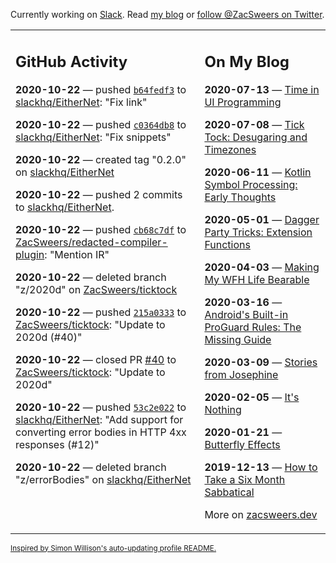 Currently working on [Slack](https://slack.com/). Read [my blog](https://zacsweers.dev/) or [follow @ZacSweers on Twitter](https://twitter.com/ZacSweers).

<table><tr><td valign="top" width="60%">

## GitHub Activity
<!-- githubActivity starts -->
**2020-10-22** — pushed [`b64fedf3`](https://github.com/slackhq/EitherNet/commit/b64fedf3570ca93930cb0f5ade569ea45c8f4ab5) to [slackhq/EitherNet](https://api.github.com/repos/slackhq/EitherNet): "Fix link"

**2020-10-22** — pushed [`c0364db8`](https://github.com/slackhq/EitherNet/commit/c0364db8234eae624bc52ab17eea1efdb859702a) to [slackhq/EitherNet](https://api.github.com/repos/slackhq/EitherNet): "Fix snippets"

**2020-10-22** — created tag "0.2.0" on [slackhq/EitherNet](https://api.github.com/repos/slackhq/EitherNet)

**2020-10-22** — pushed 2 commits to [slackhq/EitherNet](https://api.github.com/repos/slackhq/EitherNet).

**2020-10-22** — pushed [`cb68c7df`](https://github.com/ZacSweers/redacted-compiler-plugin/commit/cb68c7df77064448a8d9971a4c1321bf712ca6e6) to [ZacSweers/redacted-compiler-plugin](https://api.github.com/repos/ZacSweers/redacted-compiler-plugin): "Mention IR"

**2020-10-22** — deleted branch "z/2020d" on [ZacSweers/ticktock](https://api.github.com/repos/ZacSweers/ticktock)

**2020-10-22** — pushed [`215a0333`](https://github.com/ZacSweers/ticktock/commit/215a0333123580bc7eaa01148416ad8c185c02d8) to [ZacSweers/ticktock](https://api.github.com/repos/ZacSweers/ticktock): "Update to 2020d (#40)"

**2020-10-22** — closed PR [#40](https://api.github.com/repos/ZacSweers/ticktock/pulls/40) to [ZacSweers/ticktock](https://api.github.com/repos/ZacSweers/ticktock): "Update to 2020d"

**2020-10-22** — pushed [`53c2e022`](https://github.com/slackhq/EitherNet/commit/53c2e02292b17b48019139305f0ec6d1d782db95) to [slackhq/EitherNet](https://api.github.com/repos/slackhq/EitherNet): "Add support for converting error bodies in HTTP 4xx responses (#12)"

**2020-10-22** — deleted branch "z/errorBodies" on [slackhq/EitherNet](https://api.github.com/repos/slackhq/EitherNet)
<!-- githubActivity ends -->
</td><td valign="top" width="40%">

## On My Blog
<!-- blog starts -->
**2020-07-13** — [Time in UI Programming](https://www.zacsweers.dev/time-in-ui/)

**2020-07-08** — [Tick Tock: Desugaring and Timezones](https://www.zacsweers.dev/ticktock-desugaring-timezones/)

**2020-06-11** — [Kotlin Symbol Processing: Early Thoughts](https://www.zacsweers.dev/kotlin-symbol-processor-early-thoughts/)

**2020-05-01** — [Dagger Party Tricks: Extension Functions](https://www.zacsweers.dev/dagger-party-tricks-extension-functions/)

**2020-04-03** — [Making My WFH Life Bearable](https://www.zacsweers.dev/making-wfh-life-bearable/)

**2020-03-16** — [Android's Built-in ProGuard Rules: The Missing Guide](https://www.zacsweers.dev/android-proguard-rules/)

**2020-03-09** — [Stories from Josephine](https://www.zacsweers.dev/stories-from-josephine/)

**2020-02-05** — [It's Nothing](https://www.zacsweers.dev/its-nothing/)

**2020-01-21** — [Butterfly Effects](https://www.zacsweers.dev/butterfly-effects/)

**2019-12-13** — [How to Take a Six Month Sabbatical](https://www.zacsweers.dev/how-to-take-a-six-month-sabbatical/)
<!-- blog ends -->
More on [zacsweers.dev](https://zacsweers.dev/)
</td></tr></table>

<sub><a href="https://simonwillison.net/2020/Jul/10/self-updating-profile-readme/">Inspired by Simon Willison's auto-updating profile README.</a></sub>